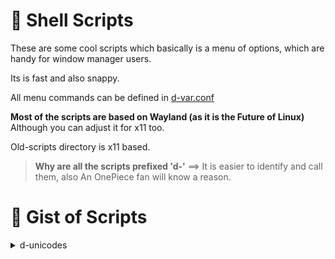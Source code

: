 
#   Shell Scripts

These are some cool scripts which basically is a menu of options, which are handy for window manager users.

Its is fast and also snappy.

All menu commands can be defined in [d-var.conf](bin/d-var.conf)

**Most of the scripts are based on Wayland (as it is the Future of Linux)**
Although you can adjust it for x11 too.

Old-scripts directory is x11 based.

> **Why are all the scripts prefixed 'd-'**
>  ==>  It is easier to identify and call them, also An OnePiece fan will know a reason.

#   Gist of Scripts

<details>
<summary>d-unicodes</summary>
## Emoji/Icon picker using rofi (any launcher)

- Easy to use, works offline, use it anywhere.

- Keywords have similar words, searching is right at your finger tip.

![here](uni.png "check")

</details>


